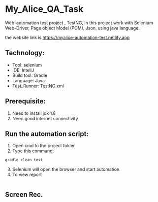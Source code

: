 # My_Alice_QA_Task
Web-automation test project , TestNG, In this project work with Selenium Web-Driver, Page object Model (POM), Json,
 using java language.

the website link is https://myalice-automation-test.netlify.app

## Technology:
- Tool: selenium
- IDE: IntelIJ
- Build tool: Gradle
- Language: Java
- Test_Runner: TestNG.xml

## Prerequisite:
1. Need to install jdk 1.8
2. Need good internet connectivity

## Run the automation script:
1. Open cmd to the project folder
2. Type this command:

```sh
gradle clean test
```
3. Selenium will open the browser and start automation.
4. To view report
```sh
```
## Screen Rec.

